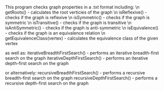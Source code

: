 This program checks graph properties in a .txt format including: \n
getRoots() - calculates the root verticies of the graph \n
isReflexive() - checks if the graph is reflexive \n
isSymmetric() - checks if the graph is symmetric \n
isTransitive() - checks if the graph is transitive \n
isAntiSymmetric() - checks if the graph is anti-symmetric \n
isEquivalence() - checks if the graph is an equivalence relation \n
getEquivalenceClass(vertex) - calculates the equivalence class of the given vertex

as well as:
iterativeBreadthFirstSearch() - performs an iterative breadth-first search on the graph
iterativeDepthFirstSearch() - performs an iterative depth-first search on the graph

or alternatively: 
recursiveBreadthFirstSearch() - performs a recursive breadth-first search on the graph
recursiveDepthFirstSearch() - performs a recursive depth-first search on the graph
